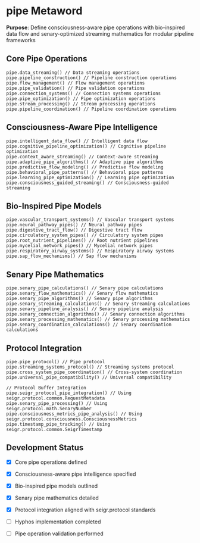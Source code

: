 # pipe Metaword

**Purpose**: Define consciousness-aware pipe operations with bio-inspired data flow and senary-optimized streaming mathematics for modular pipeline frameworks

## Core Pipe Operations

```hyphos
pipe.data_streaming() // Data streaming operations
pipe.pipeline_construction() // Pipeline construction operations
pipe.flow_management() // Flow management operations
pipe.pipe_validation() // Pipe validation operations
pipe.connection_systems() // Connection systems operations
pipe.pipe_optimization() // Pipe optimization operations
pipe.stream_processing() // Stream processing operations
pipe.pipeline_coordination() // Pipeline coordination operations
```

## Consciousness-Aware Pipe Intelligence

```hyphos
pipe.intelligent_data_flow() // Intelligent data flow
pipe.cognitive_pipeline_optimization() // Cognitive pipeline optimization
pipe.context_aware_streaming() // Context-aware streaming
pipe.adaptive_pipe_algorithms() // Adaptive pipe algorithms
pipe.predictive_flow_modeling() // Predictive flow modeling
pipe.behavioral_pipe_patterns() // Behavioral pipe patterns
pipe.learning_pipe_optimization() // Learning pipe optimization
pipe.consciousness_guided_streaming() // Consciousness-guided streaming
```

## Bio-Inspired Pipe Models

```hyphos
pipe.vascular_transport_systems() // Vascular transport systems
pipe.neural_pathway_pipes() // Neural pathway pipes
pipe.digestive_tract_flow() // Digestive tract flow
pipe.circulatory_system_pipes() // Circulatory system pipes
pipe.root_nutrient_pipelines() // Root nutrient pipelines
pipe.mycelial_network_pipes() // Mycelial network pipes
pipe.respiratory_airway_systems() // Respiratory airway systems
pipe.sap_flow_mechanisms() // Sap flow mechanisms
```

## Senary Pipe Mathematics

```hyphos
pipe.senary_pipe_calculations() // Senary pipe calculations
pipe.senary_flow_mathematics() // Senary flow mathematics
pipe.senary_pipe_algorithms() // Senary pipe algorithms
pipe.senary_streaming_calculations() // Senary streaming calculations
pipe.senary_pipeline_analysis() // Senary pipeline analysis
pipe.senary_connection_algorithms() // Senary connection algorithms
pipe.senary_processing_mathematics() // Senary processing mathematics
pipe.senary_coordination_calculations() // Senary coordination calculations
```

## Protocol Integration

```hyphos
pipe.pipe_protocol() // Pipe protocol
pipe.streaming_systems_protocol() // Streaming systems protocol
pipe.cross_system_pipe_coordination() // Cross-system coordination
pipe.universal_pipe_compatibility() // Universal compatibility

// Protocol Buffer Integration
pipe.seigr_protocol_pipe_integration() // Using seigr.protocol.common.RequestMetadata
pipe.senary_pipe_processing() // Using seigr.protocol.math.SenaryNumber
pipe.consciousness_metrics_pipe_analysis() // Using seigr.protocol.consciousness.ConsciousnessMetrics
pipe.timestamp_pipe_tracking() // Using seigr.protocol.common.SeigrTimestamp
```

## Development Status

- [x] Core pipe operations defined
- [x] Consciousness-aware pipe intelligence specified
- [x] Bio-inspired pipe models outlined
- [x] Senary pipe mathematics detailed
- [x] Protocol integration aligned with seigr.protocol standards
- [ ] Hyphos implementation completed
- [ ] Pipe operation validation performed


